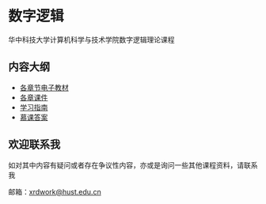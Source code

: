 # 数字逻辑

华中科技大学计算机科学与技术学院数字逻辑理论课程

## 内容大纲

- [各章节电子教材](Textbook)
- [各章课件](Courseware)
- [学习指南](Guidebook)
- [慕课答案](数字逻辑慕课答案.docx)

## 欢迎联系我

如对其中内容有疑问或者存在争议性内容，亦或是询问一些其他课程资料，请联系我

邮箱：xrdwork@hust.edu.cn
